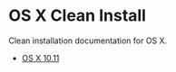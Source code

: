 # OS X Clean Install

Clean installation documentation for OS X.

* [OS X 10.11](docs/osx_10_11.md)
